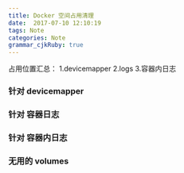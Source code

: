 ```yaml
---
title: Docker 空间占用清理
date:  2017-07-10 12:10:19
tags: Note
categories: Note
grammar_cjkRuby: true
---
```


占用位置汇总：
1.devicemapper
2.logs
3.容器内日志

### 针对 devicemapper

### 针对 容器日志

### 针对 容器内日志

### 无用的 volumes
